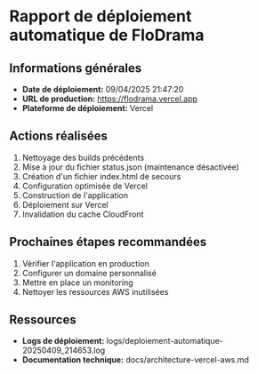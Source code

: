 # Rapport de déploiement automatique de FloDrama

## Informations générales
- **Date de déploiement:** 09/04/2025 21:47:20
- **URL de production:** https://flodrama.vercel.app
- **Plateforme de déploiement:** Vercel

## Actions réalisées
1. Nettoyage des builds précédents
2. Mise à jour du fichier status.json (maintenance désactivée)
3. Création d'un fichier index.html de secours
4. Configuration optimisée de Vercel
5. Construction de l'application
6. Déploiement sur Vercel
7. Invalidation du cache CloudFront

## Prochaines étapes recommandées
1. Vérifier l'application en production
2. Configurer un domaine personnalisé
3. Mettre en place un monitoring
4. Nettoyer les ressources AWS inutilisées

## Ressources
- **Logs de déploiement:** logs/deploiement-automatique-20250409_214653.log
- **Documentation technique:** docs/architecture-vercel-aws.md

